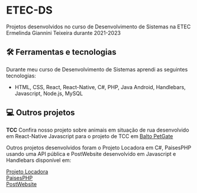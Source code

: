 # ETEC-DS
Projetos desenvolvidos no curso de Desenvolvimento de Sistemas na ETEC Ermelinda Giannini Teixeira durante 2021-2023

## 🛠️ Ferramentas e tecnologias 
Durante meu curso de Desenvolvimento de Sistemas aprendi as seguintes tecnologias:

- HTML, CSS, React, React-Native, C#, PHP, Java Android, Handlebars, Javascript, Node.js, MySQL

## 💻 Outros projetos

**TCC** Confira nosso projeto sobre animais em situação de rua desenvolvido em React-Native Javascript para o projeto de TCC em [Balto PetGate](https://github.com/sandycavalcanti/BaltoPetGate)

Outros projetos desenvolvidos foram o Projeto Locadora em C#, PaisesPHP usando uma API pública e PostWebsite desenvolvido em Javascript e Handlebars disponível em:

[Projeto Locadora](https://github.com/Renan-Mochizuki/Projeto-Locadora) <br/>
[PaisesPHP](https://github.com/Renan-Mochizuki/PaisesPHP) <br/>
[PostWebsite](https://github.com/Renan-Mochizuki/PostWebsite)